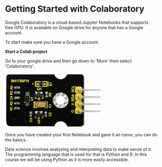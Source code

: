 # Getting Started with Colaboratory

Google Colaboratory is a cloud-based Jupyter Notebooks that supports free GPU. It is available on Google drive for anyone that has a Google account. 

To start make sure you have a Google account.

**Start a Colab project**

Go to your google drive and then go down to 'More' then select 'Colaboratory'.

![](../.gitbook/assets/image%20%289%29.png)

Once you have created your first Notebook and gave it an name, you can do the basics.

Data science involves analyzing and interpreting data to make sense of it. The programming language that is used for that is Python and R. In this course we will be using Python as it is more easily accessible. 






